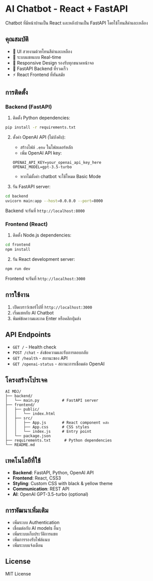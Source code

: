 # AI Chatbot - React + FastAPI

Chatbot ที่มีหน้าบ้านเป็น React และหลังบ้านเป็น FastAPI โดยใช้โทนสีดำและเหลือง

## คุณสมบัติ

- 🎨 UI สวยงามด้วยโทนสีดำและเหลือง
- 💬 ระบบแชทแบบ Real-time
- 📱 Responsive Design รองรับทุกขนาดหน้าจอ
- 🚀 FastAPI Backend ที่รวดเร็ว
- ⚡ React Frontend ที่ทันสมัย

## การติดตั้ง

### Backend (FastAPI)

1. ติดตั้ง Python dependencies:
```bash
pip install -r requirements.txt
```

2. ตั้งค่า OpenAI API (ไม่บังคับ):
   - สร้างไฟล์ `.env` ในโฟลเดอร์หลัก
   - เพิ่ม OpenAI API key:
   ```
   OPENAI_API_KEY=your_openai_api_key_here
   OPENAI_MODEL=gpt-3.5-turbo
   ```
   - หากไม่ตั้งค่า chatbot จะใช้โหมด Basic Mode

2. รัน FastAPI server:
```bash
cd backend
uvicorn main:app --host=0.0.0.0 --port=8000
```

Backend จะรันที่ `http://localhost:8000`

### Frontend (React)

1. ติดตั้ง Node.js dependencies:
```bash
cd frontend
npm install
```

2. รัน React development server:
```bash
npm run dev
```

Frontend จะรันที่ `http://localhost:3000`

## การใช้งาน

1. เปิดเบราว์เซอร์ไปที่ `http://localhost:3000`
2. เริ่มแชทกับ AI Chatbot
3. พิมพ์ข้อความและกด Enter หรือคลิกปุ่มส่ง

## API Endpoints

- `GET /` - Health check
- `POST /chat` - ส่งข้อความและรับการตอบกลับ
- `GET /health` - สถานะของ API
- `GET /openai-status` - สถานะการเชื่อมต่อ OpenAI

## โครงสร้างโปรเจค

```
AI MDJ/
├── backend/
│   └── main.py          # FastAPI server
├── frontend/
│   ├── public/
│   │   └── index.html
│   ├── src/
│   │   ├── App.js       # React component หลัก
│   │   ├── App.css      # CSS styles
│   │   └── index.js     # Entry point
│   └── package.json
├── requirements.txt      # Python dependencies
└── README.md
```

## เทคโนโลยีที่ใช้

- **Backend**: FastAPI, Python, OpenAI API
- **Frontend**: React, CSS3
- **Styling**: Custom CSS with black & yellow theme
- **Communication**: REST API
- **AI**: OpenAI GPT-3.5-turbo (optional)

## การพัฒนาเพิ่มเติม

- เพิ่มระบบ Authentication
- เชื่อมต่อกับ AI models อื่นๆ
- เพิ่มระบบเก็บประวัติการแชท
- เพิ่มการรองรับไฟล์แนบ
- เพิ่มระบบแจ้งเตือน

## License

MIT License
